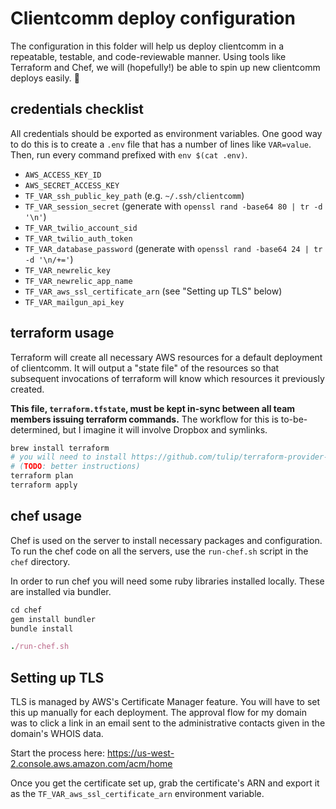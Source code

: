 # Clientcomm deploy configuration

The configuration in this folder will help us deploy clientcomm in a
repeatable, testable, and code-reviewable manner. Using tools like Terraform
and Chef, we will (hopefully!) be able to spin up new clientcomm deploys
easily. :rocket:

## credentials checklist
All credentials should be exported as environment variables. One good way to do
this is to create a `.env` file that has a number of lines like `VAR=value`.
Then, run every command prefixed with `env $(cat .env)`.

* `AWS_ACCESS_KEY_ID`
* `AWS_SECRET_ACCESS_KEY`
* `TF_VAR_ssh_public_key_path` (e.g. `~/.ssh/clientcomm`)
* `TF_VAR_session_secret` (generate with `openssl rand -base64 80 | tr -d '\n'`)
* `TF_VAR_twilio_account_sid`
* `TF_VAR_twilio_auth_token`
* `TF_VAR_database_password` (generate with `openssl rand -base64 24 | tr -d '\n/+='`)
* `TF_VAR_newrelic_key`
* `TF_VAR_newrelic_app_name`
* `TF_VAR_aws_ssl_certificate_arn` (see "Setting up TLS" below)
* `TF_VAR_mailgun_api_key`

## terraform usage
Terraform will create all necessary AWS resources for a default deployment of
clientcomm. It will output a "state file" of the resources so that subsequent
invocations of terraform will know which resources it previously created.

**This file, `terraform.tfstate`, must be kept in-sync between all team members
issuing terraform commands.** The workflow for this is to-be-determined, but I
imagine it will involve Dropbox and symlinks.

```bash
brew install terraform
# you will need to install https://github.com/tulip/terraform-provider-twilio
# (TODO: better instructions)
terraform plan
terraform apply
```

## chef usage
Chef is used on the server to install necessary packages and configuration. To
run the chef code on all the servers, use the `run-chef.sh` script in the `chef`
directory.

In order to run chef you will need some ruby libraries installed locally. These
are installed via bundler.

```ruby
cd chef
gem install bundler
bundle install

./run-chef.sh
```

## Setting up TLS
TLS is managed by AWS's Certificate Manager feature. You will have to set this
up manually for each deployment. The approval flow for my domain was to click a
link in an email sent to the administrative contacts given in the domain's WHOIS
data.

Start the process here:
https://us-west-2.console.aws.amazon.com/acm/home

Once you get the certificate set up, grab the certificate's ARN and export it as
the `TF_VAR_aws_ssl_certificate_arn` environment variable.
